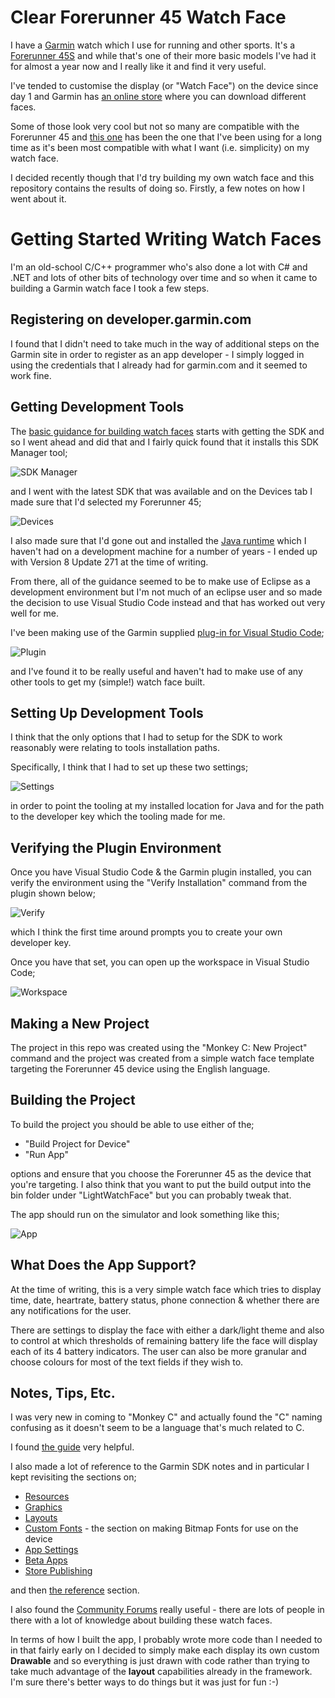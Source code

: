 # Clear Forerunner 45 Watch Face
I have a [Garmin](http://www.garmin.com) watch which I use for running and other sports. It's a [Forerunner 45S](https://buy.garmin.com/en-GB/GB/p/682416) and while that's one of their more basic models I've had it for almost a year now and I really like it and find it very useful.

I've tended to customise the display (or "Watch Face") on the device since day 1 and Garmin has [an online store](https://apps.garmin.com/en-GB/devices/fenix3/appTypes/watchface/apps) where you can download different faces.

Some of those look very cool but not so many are compatible with the Forerunner 45 and [this one](https://apps.garmin.com/en-US/apps/eaa32b01-2868-4620-93f6-1e689bc5c75a) has been the one that I've been using for a long time as it's been most compatible with what I want (i.e. simplicity) on my watch face.

I decided recently though that I'd try building my own watch face and this repository contains the results of doing so. Firstly, a few notes on how I went about it.

# Getting Started Writing Watch Faces

I'm an old-school C/C++ programmer who's also done a lot with C# and .NET and lots of other bits of technology over time and so when it came to building a Garmin watch face I took a few steps.

## Registering on developer.garmin.com

I found that I didn't need to take much in the way of additional steps on the Garmin site in order to register as an app developer - I simply logged in using the credentials that I already had for garmin.com and it seemed to work fine.

## Getting Development Tools

The [basic guidance for building watch faces](https://developer.garmin.com/connect-iq/sdk/) starts with getting the SDK and so I went ahead and did that and I fairly quick found that it installs this SDK Manager tool;

![SDK Manager](./Images/Snip1.jpg)

and I went with the latest SDK that was available and on the Devices tab I made sure that I'd selected my Forerunner 45;

![Devices](./Images/Snip2.jpg)

I also made sure that I'd gone out and installed the [Java runtime](https://www.java.com/en/) which I haven't had on a development machine for a number of years - I ended up with Version 8 Update 271 at the time of writing.

From there, all of the guidance seemed to be to make use of Eclipse as a development environment but I'm not much of an eclipse user and so made the decision to use Visual Studio Code instead and that has worked out very well for me.

I've been making use of the Garmin supplied [plug-in for Visual Studio Code](https://marketplace.visualstudio.com/items?itemName=garmin.monkey-c);

![Plugin](./Images/Snip3.jpg)

and I've found it to be really useful and haven't had to make use of any other tools to get my (simple!) watch face built.

## Setting Up Development Tools

I think that the only options that I had to setup for the SDK to work reasonably were relating to tools installation paths.

Specifically, I think that I had to set up these two settings;

![Settings](./Images/Snip4.jpg)

in order to point the tooling at my installed location for Java and for the path to the developer key which the tooling made for me.

## Verifying the Plugin Environment

Once you have Visual Studio Code & the Garmin plugin installed, you can verify the environment using the "Verify Installation" command from the plugin shown below;

![Verify](./Images/Snip5.jpg)

which I think the first time around prompts you to create your own developer key.

Once you have that set, you can open up the workspace in Visual Studio Code;

![Workspace](./Images/Snip6.jpg)

## Making a New Project

The project in this repo was created using the "Monkey C: New Project" command and the project was created from a simple watch face template targeting the Forerunner 45 device using the English language.

## Building the Project

To build the project you should be able to use either of the;

* "Build Project for Device" 
* "Run App"

options and ensure that you choose the Forerunner 45 as the device that you're targeting. I also think that you want to put the build output into the bin folder under "LightWatchFace" but you can probably tweak that.

The app should run on the simulator and look something like this;

![App](./Images/Snip7.jpg)

## What Does the App Support?

At the time of writing, this is a very simple watch face which tries to display time, date, heartrate, battery status, phone connection & whether there are any notifications for the user.

There are settings to display the face with either a dark/light theme and also to control at which thresholds of remaining battery life the face will display each of its 4 battery indicators. The user can also be more granular and choose colours for most of the text fields if they wish to.

## Notes, Tips, Etc.

I was very new in coming to "Monkey C" and actually found the "C" naming confusing as it doesn't seem to be a language that's much related to C.

I found [the guide](https://developer.garmin.com/connect-iq/reference-guides/monkey-c-reference/) very helpful.

I also made a lot of reference to the Garmin SDK notes and in particular I kept revisiting the sections on;

* [Resources](https://developer.garmin.com/connect-iq/core-topics/resources/)
* [Graphics](https://developer.garmin.com/connect-iq/core-topics/graphics/)
* [Layouts](https://developer.garmin.com/connect-iq/core-topics/layouts/)
* [Custom Fonts](https://developer.garmin.com/connect-iq/core-topics/resources/) - the section on making Bitmap Fonts for use on the device
* [App Settings](https://developer.garmin.com/connect-iq/core-topics/app-settings/)
* [Beta Apps](https://developer.garmin.com/connect-iq/core-topics/beta-apps/)
* [Store Publishing](https://developer.garmin.com/connect-iq/core-topics/publishing-to-the-store/)

and then [the reference](https://developer.garmin.com/connect-iq/api-docs/) section.

I also found the [Community Forums](https://forums.garmin.com/developer/connect-iq/f/discussion) really useful - there are lots of people in there with a lot of knowledge about building these watch faces.

In terms of how I built the app, I probably wrote more code than I needed to in that fairly early on I decided to simply make each display its own custom **Drawable** and so everything is just drawn with code rather than trying to take much advantage of the **layout** capabilities already in the framework. I'm sure there's better ways to do things but it was just for fun :-)
